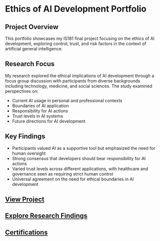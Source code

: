 # Ethics of AI Development Portfolio

## Project Overview
This portfolio showcases my IS181 final project focusing on the ethics of AI development, exploring control, trust, and risk factors in the context of artificial general intelligence.

## Research Focus
My research explored the ethical implications of AI development through a focus group discussion with participants from diverse backgrounds including technology, medicine, and social sciences. The study examined perspectives on:
- Current AI usage in personal and professional contexts
- Boundaries of AI application
- Responsibility for AI actions
- Trust levels in AI systems
- Future directions for AI development

## Key Findings
- Participants valued AI as a supportive tool but emphasized the need for human oversight
- Strong consensus that developers should bear responsibility for AI actions
- Varied trust levels across different applications, with healthcare and governance seen as requiring strict human control
- Universal agreement on the need for ethical boundaries in AI development

## [View Project](./project/objectives.md)
## [Explore Research Findings](./research-findings/focus-group-analysis.md)
## [Certifications](./certifications/certificates.md)